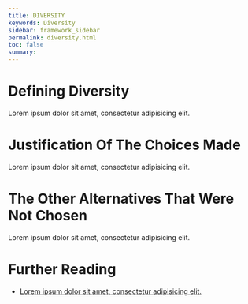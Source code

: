 ```yaml
---
title: DIVERSITY
keywords: Diversity
sidebar: framework_sidebar
permalink: diversity.html
toc: false
summary:
---
```


# Defining Diversity
Lorem ipsum dolor sit amet, consectetur adipisicing elit.

# Justification Of The Choices Made
Lorem ipsum dolor sit amet, consectetur adipisicing elit.

# The Other Alternatives That Were Not Chosen
Lorem ipsum dolor sit amet, consectetur adipisicing elit.

# Further Reading
* [Lorem ipsum dolor sit amet, consectetur adipisicing elit.]()
